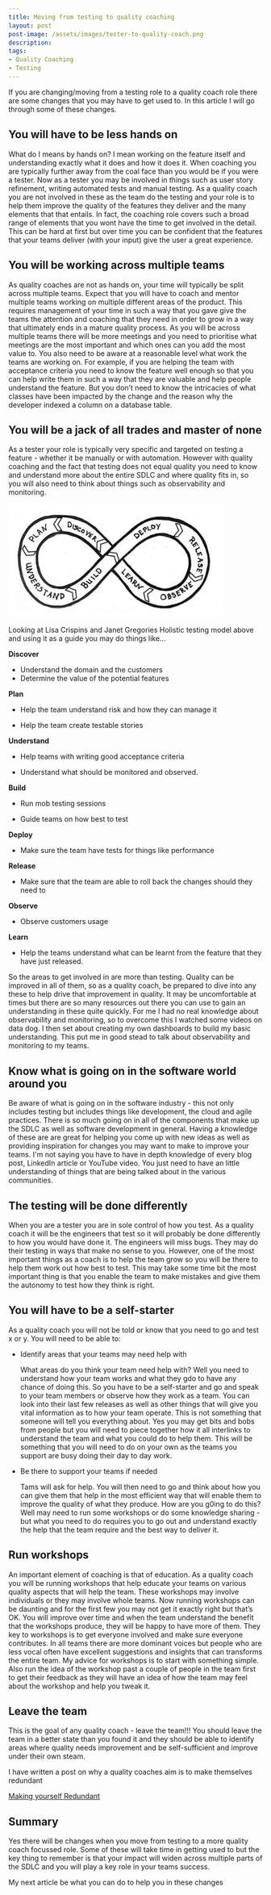 ```yaml
---
title: Moving from testing to quality coaching
layout: post
post-image: /assets/images/tester-to-quality-coach.png
description: 
tags:
- Quality Coaching
- Testing
---
```


If you are changing/moving from a testing role to a quality coach role there are some changes that you may have to get used to. In this article I will go through some of these changes.

## You will have to be less hands on

What do I means by hands on? I mean working on the feature itself and understanding exactly what it does and how it does it.  When coaching you are typically further away from the coal face than you would be if you were a tester. Now as a tester you may be involved in things such as user story refinement, writing automated tests and manual testing. As a quality coach you are not involved in these as the team do the testing and your role is to help them improve the quality of the features they deliver and the many elements that that entails. In fact, the coaching role covers such a broad range of elements that you wont have the time to get involved in the detail.   This can be hard at first but over time you can be confident that the features that your teams deliver (with your input) give the user a great experience. 

## You will be working across multiple teams

As quality coaches are not as hands on, your time will typically be split across multiple teams. Expect that you will have to coach and mentor multiple teams working on multiple different areas of the product. This requires management of your time in such a way that you gave give the teams the attention and coaching that they need in order to grow in a way that ultimately ends in a mature quality process. As you will be across multiple teams there will be more meetings and you need to prioritise what meetings are the most important and which ones can you add the most value to. You also need to be aware at a reasonable level what work the teams are working on. For example, if you are helping the team with acceptance criteria you need to know the feature well enough so that you can help write them in such a way that they are valuable and help people understand the feature. But you don’t need to know the intricacies of what classes have been impacted by the change and the reason why the developer indexed a column on a database table.

## You will be a jack of all trades and master of none 

As a tester your role is typically very specific and targeted on testing a feature - whether it be manually or with automation. However with quality coaching and the fact that testing does not equal quality you need to know and understand more about the entire  SDLC and where quality fits in, so you will also need to think about things such as observability and monitoring. 

![Holistic Testing Model](/assets/images/holistic-testing-model.png)

Looking at Lisa Crispins and Janet Gregories Holistic testing model above and using it as a guide you may do things like...
		
**Discover**
- Understand the domain and the customers  	
- Determine the value of the potential features
	

 **Plan**
- Help the team understand risk and how they can manage it

- Help the team create testable stories


 **Understand**
- Help teams with writing good acceptance criteria

- Understand what should be monitored and observed. 


 **Build**
- Run mob testing sessions

- Guide teams on how best to test


 **Deploy**
- Make sure the team have tests for things like performance 


 **Release**
- Make sure that the team are able to roll back the changes should they need to 


 **Observe**
- Observe customers usage


 **Learn**
- Help the teams understand what can be learnt from the feature that they have just released.
				
So the areas to get involved in are more than testing. Quality can be improved in all of them,  so as a quality coach, be prepared to dive into any these to help drive that improvement in quality. It may be uncomfortable at times but there are so many resources out there you can use to gain an understanding in these quite quickly. For me I had no real knowledge about observability and monitoring, so to overcome this I watched some videos on data dog. I then set about creating my own dashboards to build my basic understanding. This put me in good stead to talk about observability and monitoring to my teams.

## Know what is going on in the software world around you

Be aware of what is going on in the software industry - this not only includes testing but includes things like development, the cloud and agile practices.  There is so much going on in all of the components that make up the SDLC as well as software development in general. Having a knowledge of these are are great for helping you come up with new ideas as well as providing inspiration for changes you may want to make to improve your teams. I'm not saying you have to have in depth knowledge of every blog post, LinkedIn article or YouTube video. You just need to have an little understanding of things that are being talked about in the various communities. 

## The testing will be done differently

When you are a tester you are in sole control of how you test. As a quality coach it will be the engineers that test so it will probably be done differently to how you would have done it. The engineers will miss bugs. They may do their testing in ways that make no sense to you. However, one of the most important things as a coach is to help the team grow so you will be there to help them work out how best to test. This may take some time bit the most important thing is that you enable the team to make mistakes and give them the autonomy to test how they think is right.

## You will have to be a self-starter

As a quality coach you will not be told or know that you need to go and test x or y. You will need to be able to:  

- Identify areas that your teams may need help with

	What areas do you think your team need help with? Well you need to understand how your team works and what they gdo to have any chance of doing this. So you have to be a self-starter and go and speak to your team members or observe how they work as a team. You can look into their last few releases as well as other things that will give you vital information as to how your team operate. This is not something that someone will tell you everything about. Yes you may get bits and bobs from people but you will need to piece together how it all interlinks to understand the team and what you could do to help them. This will be something that you will need to do on your own as the teams you support are busy doing their day to day work. 

- Be there to support your teams if needed

	Tams will ask for help. You will then need to go and think about how you can give them that help in the most efficient way that will enable them to improve the quality of what they produce. How are you g0ing to do this? Well may need to run some workshops or do some knowledge sharing - but what you need to do requires you to go out and understand exactly the help that the team require and the best way to deliver it. 

## Run workshops

An important element of coaching is that of education. As a quality coach you will be running workshops that help educate your teams on various quality aspects that will help the team. These workshops may involve individuals or they may involve whole teams. Now running workshops can be daunting and for the first few you may not get it exactly right but that’s OK. You will improve over time and when the team understand the benefit that the workshops produce, they will be happy to have more of them. They key to workshops is to get everyone involved and make sure everyone contributes. In all teams there are more dominant voices but people who are less vocal often have excellent suggestions and insights that can transforms the entire team. My advice for workshops is to start with something simple. Also run the idea of the workshop past a couple of people in the team first to get their feedback as they will have an idea of how the team may feel about the workshop and help you tweak it. 

## Leave the team

This is the goal of any quality coach - leave the team!!! You should leave the team in a better state than you found it and they should be able to identify areas where quality needs improvement and be self-sufficient and improve under their own steam. 

I have written a post on why a quality coaches aim is to make themselves redundant
		
[Making yourself Redundant](https://www.davidwardlaw.me/blog/making-my-role-redundant)

## Summary

Yes there will be changes when you move from testing to a more quality coach focussed role. 
Some of these will take time in getting used to but the key thing to remember is that your impact will widen across multiple parts of the SDLC and you will play a key role in your teams success.

My next article be what you can do to help you in these changes
